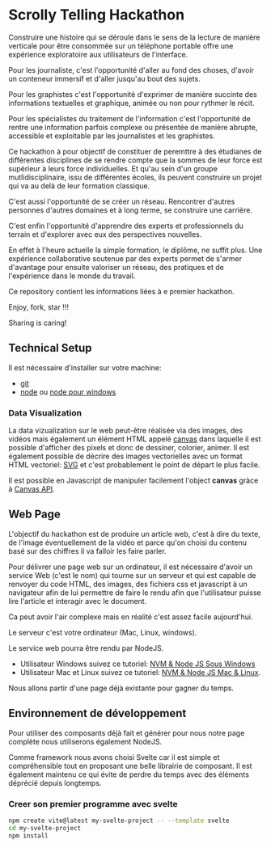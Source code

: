 # Scrolly Telling Hackathon

Construire une histoire qui se déroule dans le sens de la lecture de manière verticale pour être consommée sur un téléphone portable offre une expérience exploratoire aux utilisateurs de l'interface.

Pour les journaliste, c'est l'opportunité d'aller au fond des choses, d'avoir un conteneur immersif et d'aller jusqu'au bout des sujets.

Pour les graphistes c'est l'opportunité d'exprimer de manière succinte des informations textuelles et graphique, animée ou non pour rythmer le récit.

Pour les spécialistes du traitement de l'information c'est l'opportunité de rentre une information parfois complexe ou présentée de manière abrupte, accessible et exploitable par les journalistes et les graphistes.

Ce hackathon à pour objectif de constituer de peremttre à des étudianes de différentes disciplines de se rendre compte que la sommes de leur force est supérieur à leurs force individuelles. Et qu'au sein d'un groupe mutlidisciplinaire, issu de différentes écoles, ils peuvent construire un projet qui va au delà de leur formation classique.

C'est aussi l'opportunité de se créer un réseau. Rencontrer d'autres personnes d'autres domaines et à long terme, se construire une carrière.

C'est enfin l'opportunité d'apprendre des experts et professionnels du terrain et d'explorer avec eux des perspectives nouvelles.

En effet à l'heure actuelle la simple formation, le diplôme, ne suffit plus. Une expérience collaborative soutenue par des experts permet de s'armer d'avantage pour ensuite valoriser un réseau, des pratiques et de l'expérience dans le monde du travail.

Ce repository contient les informations liées à  e premier hackathon.

Enjoy, fork, star !!!

Sharing is caring!

## Technical Setup

Il est nécessaire d'installer sur votre machine:
* [git](https://git-scm.com/book/en/v2/Getting-Started-Installing-Git)
* [node](https://github.com/nvm-sh/nvm) ou [node pour windows](https://github.com/coreybutler/nvm-windows)

### Data Visualization

La data vizualization sur le web peut-être réalisée via des images, des vidéos mais également un élément HTML appelé [canvas](https://developer.mozilla.org/fr/docs/Web/HTML/Element/canvas) dans laquelle il est possible d'afficher des pixels et donc de dessiner, colorier, animer. Il est également possible de décrire des images vectorielles avec un format HTML vectoriel: [SVG](https://developer.mozilla.org/fr/docs/Web/SVG) et c'est probablement le point de départ le plus facile.

Il est possible en Javascript de manipuler facilement l'object **canvas** gràce à [Canvas API](https://developer.mozilla.org/fr/docs/Web/API/Canvas_API).

## Web Page

L'objectif du hackathon est de produire un article web, c'est à dire du texte, de l'image éventuellement de la vidéo et parce qu'on choisi du contenu basé sur des chiffres il va falloir les faire parler.

Pour délivrer une page web sur un ordinateur, il est nécessaire d'avoir un service Web (c'est le nom) qui tourne sur un serveur et qui est capable de renvoyer du code HTML, des images, des fichiers css et javascript à un navigateur afin de lui permettre de faire le rendu afin que l'utilisateur puisse lire l'article et interagir avec le document.

Ca peut avoir l'air complexe mais en réalité c'est assez facile aujourd'hui.

Le serveur c'est votre ordinateur (Mac, Linux, windows).

Le service web pourra être rendu par NodeJS.

* Utilisateur Windows suivez ce tutoriel: [NVM & Node JS Sous Windows](https://github.com/coreybutler/nvm-windows)
* Utilisateur Mac et Linux suivez ce tutoriel: [NVM & Node JS Mac & Linux](https://github.com/nvm-sh/nvm).

Nous allons partir d'une page déjà existante pour gagner du temps.

## Environnement de développement

Pour utiliser des composants déjà fait et générer pour nous notre page complète nous utiliserons également NodeJS.

Comme framework nous avons choisi Svelte car il est simple et compréhensible tout en proposant une belle librairie de composant. Il est également maintenu ce qui évite de perdre du temps avec des éléments déprécié depuis longtemps.

### Creer son premier programme avec svelte

```bash
npm create vite@latest my-svelte-project -- --template svelte
cd my-svelte-project
npm install
```